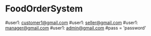 # FoodOrderSystem

#user1: customer1@gmail.com
#user1: seller@gmail.com
#user1: manager@gmail.com
#user1: admin@gmail.com
#pass = 'password'
